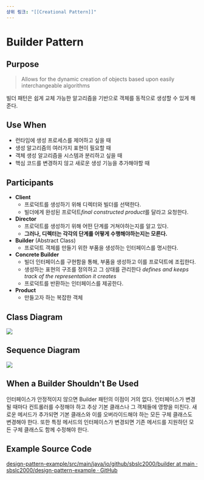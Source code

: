 ```yaml
---
상위 링크: "[[Creational Pattern]]"
---
```

# Builder Pattern

## Purpose
> Allows for the dynamic creation of objects based upon easily interchangeable algorithms

빌더 패턴은 쉽게 교체 가능한 알고리즘을 기반으로 객체를 동적으로 생성할 수 있게 해준다.

## Use When
* 런타임에 생성 프로세스를 제어하고 싶을 때
* 생성 알고리즘의 여러가지 표현이 필요할 때
* 객체 생성 알고리즘을 시스템과 분리하고 싶을 때
* 핵심 코드를 변경하지 않고 새로운 생성 기능을 추가해야할 때

## Participants
- **Client**
    - 프로덕트를 생성하기 위해 디렉터와 빌더를 선택한다.
    - 빌더에게 완성된 프로덕트*final constructed product*를 달라고 요청한다.
- **Director**
    - 프로덕트를 생성하기 위해 어떤 단계를 거쳐야하는지를 알고 있다.
    - **그러나, 디렉터는 각각의 단계를 어떻게 수행해야하는지는 모른다.**
- **Builder** (Abstract Class)
    - 프로덕트 객체를 만들기 위한 부품을 생성하는 인터페이스를 명시한다.
- **Concrete Builder**
    - 빌더 인터페이스를 구현함을 통해, 부품을 생성하고 이를 프로덕트에 조립한다.
    - 생성하는 표현의 구조를 정의하고 그 상태를 관리한다 _defines and keeps track of the representation it creates_
    - 프로덕트를 반환하는 인터페이스를 제공한다.
- **Product**
    - 만들고자 하는 복잡한 객체

## Class Diagram
![](https://i.imgur.com/VhkTaEP.png)

## Sequence Diagram
![](https://i.imgur.com/5z4lqPc.png)

## When a Builder Shouldn't Be Used
인터페이스가 안정적이지 않으면 Builder 패턴의 이점이 거의 없다. 인터페이스가 변경될 때마다 컨트롤러를 수정해야 하고 추상 기본 클래스나 그 객체들에 영향을 미친다. 새로운 메서드가 추가되면 기본 클래스와 이를 오버라이드해야 하는 모든 구체 클래스도 변경해야 한다. 또한 특정 메서드의 인터페이스가 변경되면 기존 메서드를 지원하던 모든 구체 클래스도 함께 수정해야 한다.

## Example Source Code
[design-pattern-example/src/main/java/io/github/sbslc2000/builder at main · sbslc2000/design-pattern-example · GitHub](https://github.com/sbslc2000/design-pattern-example/tree/main/src/main/java/io/github/sbslc2000/builder)